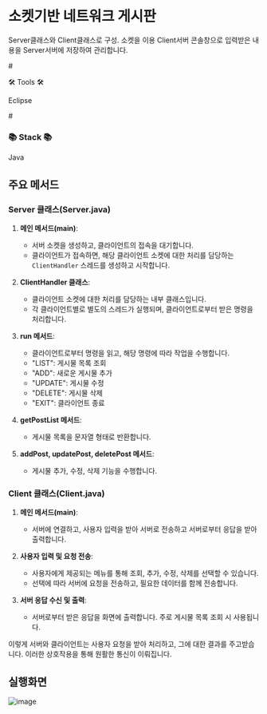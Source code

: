 # 소켓기반 네트워크 게시판
Server클래스와 Client클래스로 구성. 
소켓을 이용 Client서버 콘솔창으로 입력받은 내용을 Server서버에 저장하여 관리합니다.

#<p>🛠 Tools 🛠</p>
Eclipse

#<h3>📚 Stack 📚</h3>
Java

## 주요 메서드
### Server 클래스(Server.java)
1. **메인 메서드(main)**:
   - 서버 소켓을 생성하고, 클라이언트의 접속을 대기합니다.
   - 클라이언트가 접속하면, 해당 클라이언트 소켓에 대한 처리를 담당하는 `ClientHandler` 스레드를 생성하고 시작합니다.

2. **ClientHandler 클래스**:
   - 클라이언트 소켓에 대한 처리를 담당하는 내부 클래스입니다.
   - 각 클라이언트별로 별도의 스레드가 실행되며, 클라이언트로부터 받은 명령을 처리합니다.
   
3. **run 메서드**:
   - 클라이언트로부터 명령을 읽고, 해당 명령에 따라 작업을 수행합니다.
   - "LIST": 게시물 목록 조회
   - "ADD": 새로운 게시물 추가
   - "UPDATE": 게시물 수정
   - "DELETE": 게시물 삭제
   - "EXIT": 클라이언트 종료
   
4. **getPostList 메서드**:
   - 게시물 목록을 문자열 형태로 반환합니다.

5. **addPost, updatePost, deletePost 메서드**:
   - 게시물 추가, 수정, 삭제 기능을 수행합니다.

### Client 클래스(Client.java)
1. **메인 메서드(main)**:
   - 서버에 연결하고, 사용자 입력을 받아 서버로 전송하고 서버로부터 응답을 받아 출력합니다.

2. **사용자 입력 및 요청 전송**:
   - 사용자에게 제공되는 메뉴를 통해 조회, 추가, 수정, 삭제를 선택할 수 있습니다.
   - 선택에 따라 서버에 요청을 전송하고, 필요한 데이터를 함께 전송합니다.

3. **서버 응답 수신 및 출력**:
   - 서버로부터 받은 응답을 화면에 출력합니다. 주로 게시물 목록 조회 시 사용됩니다.

이렇게 서버와 클라이언트는 사용자 요청을 받아 처리하고, 그에 대한 결과를 주고받습니다. 이러한 상호작용을 통해 원활한 통신이 이뤄집니다.

## 실행화면
![image](https://github.com/welcomeglory/NetworkBulletinBoard/assets/153584777/608572d1-b18e-4d19-a519-1b29a52ecab5)

    

